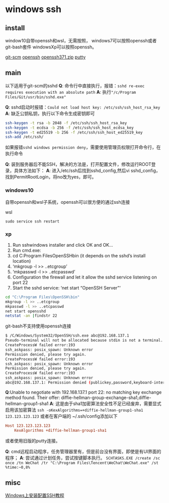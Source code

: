 # windows ssh

## install
window10自带openssh和wsl，无需按照，
windows7可以按照openssh或者git-bash套件
windowsXp可以按照openssh。

[git-scm](https://git-scm.com/download/win)
[openssh](http://sshwindows.sourceforge.net/)
[openssh371.zip](https://sourceforge.net/projects/sshwindows/files/OldFiles/setupssh371-20031015.zip/download)
[putty](https://www.chiark.greenend.org.uk/~sgtatham/putty/latest.html)

## main

以下适用于git-scm的sshd
**Q**: 命令行中直接执行，报错：`sshd re-exec requires execution with an absolute path`
**A**: 执行`"/c/Program Files/Git/usr/bin/sshd.exe"`


**Q**: sshd启动时报错：`Could not load host key: /etc/ssh/ssh_host_rsa_key`
**A**:  缺乏公钥私钥，执行以下命令生成密钥即可
``` bash
ssh-keygen -t rsa -b 2048 -f /etc/ssh/ssh_host_rsa_key
ssh-keygen -t ecdsa -b 256 -f /etc/ssh/ssh_host_ecdsa_key
ssh-keygen -t ed25519 -b 256 -f /etc/ssh/ssh_host_ed25519_key
ssh-add /etc/ssh/
```
如果报错`sshd windows permission deny`，需要使用管理员权限打开命令行，在执行命令

**Q**: 装到服务器后不能SSH，解决的方法是，打开配置文件，修改运行ROOT登录，具体方法如下：
**A**: 进入/etc/ssh后找到sshd_config,然后vi sshd_config，找到PermitRootLogin，将no改为yes，即可。


### windows10
自带openssh和wsl子系统，openssh可以很方便的通过ssh连接

wsl
``` 
sudo service ssh restart
```
### xp


1) Run sshwindows installer and click OK and OK…
2) Run cmd.exe:
3) cd C:Program FilesOpenSSHbin (it depends on the sshd’s install location)
4) ‘mkgroup -l >> ..etcgroup’
5) ‘mkpasswd -l >> ..etcpasswd’
6) Configuration the firewall and let it allow the sshd service listening on port 22
7) Start the sshd service: ‘net start “OpenSSH Server”‘

``` bash
cd "C:\Program Files\OpenSSH\bin"
mkgroup -l >> ..etcgroup
mkpasswd -l >> ..etcpasswd
net start opensshd
netstat -an |findstr 22
```


git-bash不支持使用openssh连接
``` bash
$ /C/Windows/System32/OpenSSH/ssh.exe abc@192.168.137.1
Pseudo-terminal will not be allocated because stdin is not a terminal.
CreateProcessW failed error:193
ssh_askpass: posix_spawn: Unknown error
Permission denied, please try again.
CreateProcessW failed error:193
ssh_askpass: posix_spawn: Unknown error
Permission denied, please try again.
CreateProcessW failed error:193
ssh_askpass: posix_spawn: Unknown error
abc@192.168.137.1: Permission denied (publickey,password,keyboard-interactive).
```


**Q**:Unable to negotiate with 192.168.137.1 port 22: no matching key exchange method found. Their offer: diffie-hellman-group-exchange-sha1,diffie-hellman-group1-sha1
**A**: 这是由于sha1加密算法安全性不足已经废弃，需要显式启用该加密算法
`ssh -oKexAlgorithms=+diffie-hellman-group1-sha1 123.123.123.123`
或者在客户端的 ~/.ssh/config添加以下
``` ini
Host 123.123.123.123
    KexAlgorithms +diffie-hellman-group1-sha1
```
或者使用旧版的putty连接。


**Q**: cmd远程启动程序，任务管理器里有，但是前台没有界面，即使是有UI界面的程序；
**A**: 尝试通过计划任务，尝试按键脚本执行。
`SCHTASKS.EXE /create /sc once /tn WeChat /tr "C:\Program Files\Tencent\WeChat\WeChat.exe" /st %time:~0,8%`




## misc
[Windows上安装配置SSH教程](https://www.cnblogs.com/feipeng8848/p/8568018.html)
